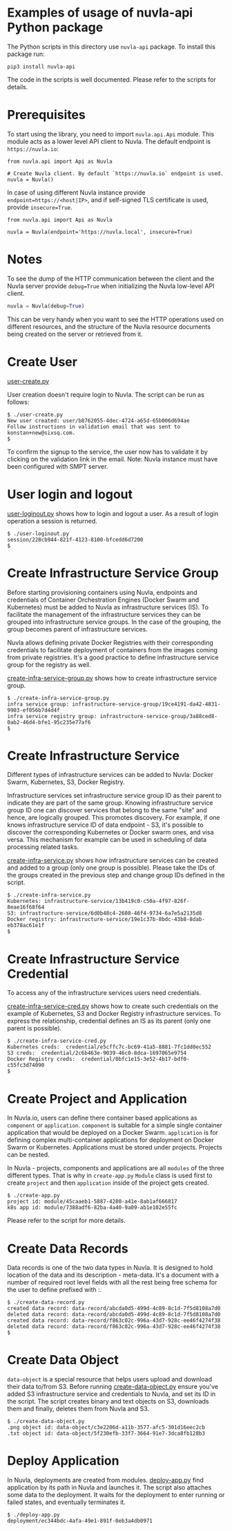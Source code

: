 # Examples of usage of nuvla-api Python package

The Python scripts in this directory use `nuvla-api` package. To install this
package run:

```
pip3 install nuvla-api
```

The code in the scripts is well documented. Please refer to the scripts for
details.

# Prerequisites

To start using the library, you need to import `nuvla.api.Api` module. This
module acts as a lower level API client to Nuvla. The default endpoint is
`https://nuvla.io`:

```
from nuvla.api import Api as Nuvla

# Create Nuvla client. By default `https://nuvla.io` endpoint is used.
nuvla = Nuvla()
```

In case of using different Nuvla instance provide `endpoint=https://<host|IP>`,
and if self-signed TLS certificate is used, provide `insecure=True`.

```
from nuvla.api import Api as Nuvla

nuvla = Nuvla(endpoint='https://nuvla.local', insecure=True)
```

# Notes

To see the dump of the HTTP communication between the client and the Nuvla
server provide `debug=True` when initializing the Nuvla low-level API client.

```python
nuvla = Nuvla(debug=True)
```

This can be very handy when you want to see the HTTP operations used on
different resources, and the structure of the Nuvla resource documents being
created on the server or retrieved from it.

# Create User

[user-create.py](user-create.py)

User creation doesn't require login to Nuvla. The script can be run as follows:

```
$ ./user-create.py
New user created: user/b8762055-4dec-4724-a65d-65b006d694ae
Follow instructions in validation email that was sent to konstan+new@sixsq.com.
$
```

To confirm the signup to the service, the user now has to validate it by
clicking on the validation link in the email. Note: Nuvla instance must have
been configured with SMPT server.

# User login and logout

[user-loginout.py](user-loginout.py) shows how to login and logout a user. As a
result of login operation a session is returned.

```
$ ./user-loginout.py
session/228cb944-821f-4123-8100-bfcedd6d7200
$
```

# Create Infrastructure Service Group

Before starting provisioning containers using Nuvla, endpoints and credentials
of Container Orchestration Engines (Docker Swarm and Kubernetes) must be added
to Nuvla as infrastructure services (IS). To facilitate the management of the
infrastructure services they can be grouped into infrastructure service groups.
In the case of the grouping, the group becomes parent of infrastructure
services.

Nuvla allows defining private Docker Registries with their corresponding
credentials to facilitate deployment of containers from the images coming from 
private registries. It's a good practice to define infrastructure service group
for the registry as well.

[create-infra-service-group.py](create-infra-service-group.py) shows how to
create infrastructure service group.

```
$ ./create-infra-service-group.py
infra service group: infrastructure-service-group/19ce4191-da42-4831-9903-ef056b7d4d4f
infra service registry group: infrastructure-service-group/3a88ced8-0ab2-46d4-bfe1-95c235e77af6
$
```

# Create Infrastructure Service

Different types of infrastructure services can be added to Nuvla: Docker
Swarm, Kubernetes, S3, Docker Registry.

Infrastructure services set infrastructure service group ID as their parent to
indicate they are part of the same group. Knowing infrastructure service group
ID one can discover services that belong to the same "site" and hence, are
logically grouped. This promotes discovery. For example, if one knows
infrastructure service ID of data endpoint - S3, it's possible to discover the
corresponding Kubernetes or Docker swarm ones, and visa versa. This mechanism
for example can be used in scheduling of data processing related tasks.

[create-infra-service.py](create-infra-service.py) shows how infrastructure
services can be created and added to a group (only one group is possible).
Please take the IDs of the groups created in the previous step and change group
IDs defined in the script.

```
$ ./create-infra-service.py
Kubernetes: infrastructure-service/13b419c0-c50a-4f97-826f-8eae16f68f64
S3: infrastructure-service/6d0b48c4-2608-46f4-9734-6a7e5a2135d8
Docker registry: infrastructure-service/19e1c37b-8bdc-43b8-8dab-eb378ac61e1f
$
```

# Create Infrastructure Service Credential

To access any of the infrastructure services users need credentials.

[create-infra-service-cred.py](create-infra-service-cred.py) shows how to create
such credentials on the example of Kubernetes, S3 and Docker Registry
infrastructure services. To express the relationship, credential defines an IS
as its parent (only one parent is possible).

```
$ ./create-infra-service-cred.py
Kubernetes creds:  credential/e5cffc7c-bc69-41a5-8881-7fc1dd0ec552
S3 creds:  credential/2c6b463e-9039-46c0-8dca-1697065e9754
Docker Registry creds:  credential/0bfc1e15-3e52-4b17-bdf0-c55fc3d74090
$
```

# Create Project and Application

In Nuvla.io, users can define there container based applications as `component`
or `application`. `component` is suitable for a simple single container
application that would be deployed on a Docker Swarm. `application` is for
defining complex multi-container applications for deployment on Docker Swarm or
Kubernetes. Applications must be stored under projects. Projects can be nested.

In Nuvla - projects, components and applications are all `modules` of the three
different types. That is why in `create-app.py` `Module` class is used first to
create `project` and then `application` inside of the project gets created.

```
$ ./create-app.py 
project id: module/45caaeb1-5887-4280-a41e-8ab1af666817
k8s app id: module/7388adf6-82ba-4a40-9a09-ab1e102e55fc
```

Please refer to the script for more details.

# Create Data Records

Data records is one of the two data types in Nuvla. It is designed to hold
location of the data and its description - meta-data. It's a document with a
number of required root level fields with all the rest being free schema for the
user to define prefixed with <user prefix>:.

```
$ ./create-data-record.py 
created data record: data-record/abcda0d5-499d-4c89-8c1d-7f5d8108a7d0
deleted data record: data-record/abcda0d5-499d-4c89-8c1d-7f5d8108a7d0
created data record: data-record/f863c02c-996a-43d7-928c-ee46f4274f38
deleted data record: data-record/f863c02c-996a-43d7-928c-ee46f4274f38
$
```

# Create Data Object

`data-object` is a special resource that helps users upload and download their
data to/from S3. Before running [create-data-object.py](create-data-object.py)
ensure you've added S3 infrastructure service and credentials to Nuvla, and set
its ID in the script. The script creates binary and text objects on S3,
downloads them and finally, deletes them from Nuvla and S3.

```
$ ./create-data-object.py
.png object id: data-object/c3e2206d-a11b-3577-afc5-301d16eec2cb
.txt object id: data-object/5f230efb-33f7-3664-91e7-3dca8fb128b3
```

<!--
# Search for data records/objects

```
$ ./search-data.py
data-record/93344bdc-4afa-49e1-891f-0eb3a4db0886
```

# Bulk delete data records/objects

```
$ ./bulk-delete-data.py
deleted: data-record/93344bdc-4afa-49e1-891f-0eb3a4db0886
deleted: data-record/93344bdc-4afa-49e1-891f-0eb3a4db0886
```

# Create data set

```
$ ./create-data-set.py
data-set/98744bdc-4afa-49e1-891f-0eb3a4db0ea7
```
-->

# Deploy Application

In Nuvla, deployments are created from modules. [deploy-app.py](deploy-app.py)
find application by its path in Nuvla and launches it. The script also attaches
some data to the deployment. It waits for the deployment to enter running or
failed states, and eventually terminates it.

```
$ ./deploy-app.py
deployment/ec344bdc-4afa-49e1-891f-0eb3a4db0971
```

<!--
# Get Application logs

```
$ ./app-logs.py
...
```
-->